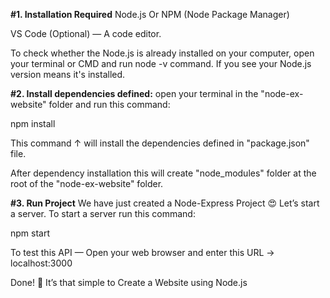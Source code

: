 **#1. Installation Required**
Node.js Or NPM (Node Package Manager)

VS Code (Optional) — A code editor.

To check whether the Node.js is already installed on your computer, open your terminal or CMD and run node -v command. If you see your Node.js version means it's installed.


**#2. Install dependencies defined:**
open your terminal in the "node-ex-website" folder and run this command:

npm install

This command ↑ will install the dependencies defined in "package.json" file. 

After dependency installation this will create "node_modules" folder at the root of the "node-ex-website" folder.

**#3. Run Project**
We have just created a Node-Express Project 😍 Let’s start a server. To start a server run this command:

npm start

To test this API — Open your web browser and enter this URL → localhost:3000

Done! 🤩 It’s that simple to Create a Website using Node.js

